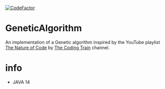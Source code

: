[![CodeFactor](https://www.codefactor.io/repository/github/gauket/geneticalgorithm/badge)](https://www.codefactor.io/repository/github/gauket/geneticalgorithm)

# GeneticAlgorithm

An implementation of a Genetic algorithm inspired by the YouTube playlist [The Nature of Code](https://www.youtube.com/playlist?list=PLRqwX-V7Uu6bJM3VgzjNV5YxVxUwzALHV) by [The Coding Train](https://www.youtube.com/c/TheCodingTrain) channel.


# info
- JAVA 14
